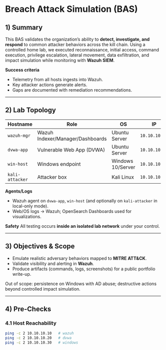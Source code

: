 # Breach Attack Simulation (BAS) 

## 1) Summary
This BAS validates the organization’s ability to **detect, investigate, and respond** to common attacker behaviors across the kill chain. Using a controlled home lab, we executed reconnaissance, initial access, command execution, privilege escalation, lateral movement, data exfiltration, and impact simulation while monitoring with **Wazuh SIEM**.

**Success criteria**
- Telemetry from all hosts ingests into Wazuh.
- Key attacker actions generate alerts.
- Gaps are documented with remediation recommendations.

---

## 2) Lab Topology

| Hostname       | Role                           | OS             | IP           |
|----------------|-------------------------------|----------------|--------------|
| `wazuh-mgr`    | Wazuh Indexer/Manager/Dashboards | Ubuntu Server | `10.10.10.10` |
| `dvwa-app`     | Vulnerable Web App (DVWA)     | Ubuntu Server | `10.10.10.20` |
| `win-host`     | Windows endpoint              | Windows 10/Server | `10.10.10.30` |
| `kali-attacker`| Attacker box                  | Kali Linux     | `10.10.10.40` |



**Agents/Logs**
- Wazuh agent on `dvwa-app`, `win-host` (and optionally on `kali-attacker` in local-only mode).
- Web/OS logs → Wazuh; OpenSearch Dashboards used for visualizations.

**Safety**
All testing occurs **inside an isolated lab network** under your control.

---

## 3) Objectives & Scope
- Emulate realistic adversary behaviors mapped to **MITRE ATT&CK**.
- Validate visibility and alerting in **Wazuh**.
- Produce artifacts (commands, logs, screenshots) for a public portfolio write-up.

Out of scope: persistence on Windows with AD abuse; destructive actions beyond controlled impact simulation.

---

## 4) Pre-Checks

### 4.1 Host Reachability
```bash
ping -c 2 10.10.10.10   # wazuh
ping -c 2 10.10.10.20   # dvwa
ping -c 2 10.10.10.30   # windows
